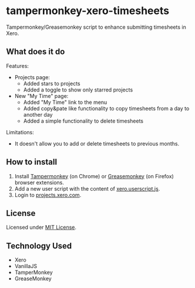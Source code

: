 # tampermonkey-xero-timesheets

Tampermonkey/Greasemonkey script to enhance submitting timesheets in Xero.

## What does it do

Features:

* Projects page:
  * Added stars to projects
  * Added a toggle to show only starred projects
* New "My Time" page:
  * Added "My Time" link to the menu
  * Added copy&pate like functionality to copy timesheets from a day to another day
  * Added a simple functionality to delete timesheets

Limitations:

* It doesn't allow you to add or delete timesheets to previous months.

## How to install

1. Install [Tampermonkey](https://chrome.google.com/webstore/detail/tampermonkey/dhdgffkkebhmkfjojejmpbldmpobfkfo?hl=en) (on Chrome) or [Greasemonkey](https://addons.mozilla.org/en-US/firefox/addon/greasemonkey/) (on Firefox) browser extensions.
2. Add a new user script with the content of [xero.userscript.js](./xero.userscript.js).
3. Login to [projects.xero.com](https://projects.xero.com).

## License

Licensed under [MIT License](./LICENSE).

## Technology Used

* Xero
* VanillaJS
* TamperMonkey
* GreaseMonkey
